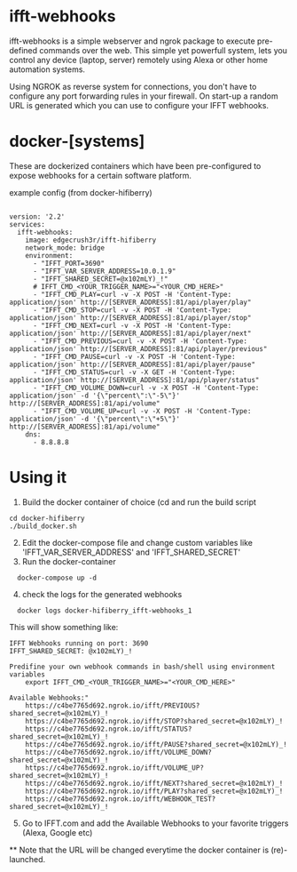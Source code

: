 # ifft-webhooks
ifft-webhooks is a simple webserver and ngrok package to execute pre-defined commands over the web.
This simple yet powerfull system, lets you control any device (laptop, server) remotely using Alexa or other home automation systems.

Using NGROK as reverse system for connections, you don't have to configure any port forwarding rules in your firewall.
On start-up a random URL is generated which you can use to configure your IFFT webhooks.

# docker-[systems]
These are dockerized containers which have been pre-configured to expose webhooks for a certain software platform.

example config (from docker-hifiberry)
```

version: '2.2'
services:
  ifft-webhooks:
    image: edgecrush3r/ifft-hifiberry
    network_mode: bridge
    environment:
      - "IFFT_PORT=3690"
      - "IFFT_VAR_SERVER_ADDRESS=10.0.1.9"
      - "IFFT_SHARED_SECRET=@x102mLY)_!"
      # IFFT_CMD_<YOUR_TRIGGER_NAME>="<YOUR_CMD_HERE>"
      - "IFFT_CMD_PLAY=curl -v -X POST -H 'Content-Type: application/json' http://[SERVER_ADDRESS]:81/api/player/play"
      - "IFFT_CMD_STOP=curl -v -X POST -H 'Content-Type: application/json' http://[SERVER_ADDRESS]:81/api/player/stop"
      - "IFFT_CMD_NEXT=curl -v -X POST -H 'Content-Type: application/json' http://[SERVER_ADDRESS]:81/api/player/next"
      - "IFFT_CMD_PREVIOUS=curl -v -X POST -H 'Content-Type: application/json' http://[SERVER_ADDRESS]:81/api/player/previous"
      - "IFFT_CMD_PAUSE=curl -v -X POST -H 'Content-Type: application/json' http://[SERVER_ADDRESS]:81/api/player/pause"
      - "IFFT_CMD_STATUS=curl -v -X GET -H 'Content-Type: application/json' http://[SERVER_ADDRESS]:81/api/player/status"
      - "IFFT_CMD_VOLUME_DOWN=curl -v -X POST -H 'Content-Type: application/json' -d '{\"percent\":\"-5\"}' http://[SERVER_ADDRESS]:81/api/volume"
      - "IFFT_CMD_VOLUME_UP=curl -v -X POST -H 'Content-Type: application/json' -d '{\"percent\":\"+5\"}' http://[SERVER_ADDRESS]:81/api/volume"
    dns:
      - 8.8.8.8
```

# Using it

1. Build the docker container of choice (cd <docker-foldername> and run the build script
```
cd docker-hifiberry
./build_docker.sh
```
2. Edit the docker-compose file and change custom variables like 'IFFT_VAR_SERVER_ADDRESS' and 'IFFT_SHARED_SECRET'
3. Run the docker-container
```
  docker-compose up -d
```
4. check the logs for the generated webhooks
```
  docker logs docker-hifiberry_ifft-webhooks_1
```

This will show something like:

```
IFFT Webhooks running on port: 3690
IFFT_SHARED_SECRET: @x102mLY)_!

Predifine your own webhook commands in bash/shell using environment variables
	export IFFT_CMD_<YOUR_TRIGGER_NAME>="<YOUR_CMD_HERE>"

Available Webhooks:"
	https://c4be7765d692.ngrok.io/ifft/PREVIOUS?shared_secret=@x102mLY)_!
	https://c4be7765d692.ngrok.io/ifft/STOP?shared_secret=@x102mLY)_!
	https://c4be7765d692.ngrok.io/ifft/STATUS?shared_secret=@x102mLY)_!
	https://c4be7765d692.ngrok.io/ifft/PAUSE?shared_secret=@x102mLY)_!
	https://c4be7765d692.ngrok.io/ifft/VOLUME_DOWN?shared_secret=@x102mLY)_!
	https://c4be7765d692.ngrok.io/ifft/VOLUME_UP?shared_secret=@x102mLY)_!
	https://c4be7765d692.ngrok.io/ifft/NEXT?shared_secret=@x102mLY)_!
	https://c4be7765d692.ngrok.io/ifft/PLAY?shared_secret=@x102mLY)_!
	https://c4be7765d692.ngrok.io/ifft/WEBHOOK_TEST?shared_secret=@x102mLY)_!
```

5. Go to IFFT.com and add the Available Webhooks to your favorite triggers (Alexa, Google etc)

** Note that the URL will be changed everytime the docker container is (re)-launched. 
